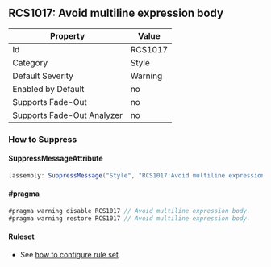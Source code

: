 ## RCS1017: Avoid multiline expression body

Property | Value
--- | --- 
Id | RCS1017
Category | Style
Default Severity | Warning
Enabled by Default | no
Supports Fade-Out | no
Supports Fade-Out Analyzer | no

### How to Suppress

#### SuppressMessageAttribute

```csharp
[assembly: SuppressMessage("Style", "RCS1017:Avoid multiline expression body.", Justification = "<Pending>")]
```

#### \#pragma

```csharp
#pragma warning disable RCS1017 // Avoid multiline expression body.
#pragma warning restore RCS1017 // Avoid multiline expression body.
```

#### Ruleset

* See [how to configure rule set](../HowToConfigureAnalyzers.md)
